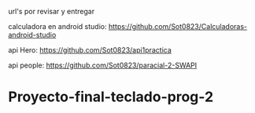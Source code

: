 url's por revisar y entregar 


calculadora en android studio: https://github.com/Sot0823/Calculadoras-android-studio

api Hero: https://github.com/Sot0823/api1practica



api people: https://github.com/Sot0823/paracial-2-SWAPI



# Proyecto-final-teclado-prog-2
